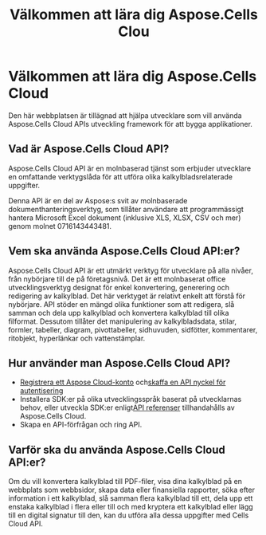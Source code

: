 ﻿---
title: Välkommen att lära dig Aspose.Cells Clou
type: docs
url: /sv/learn-aspose-cells-cloud
description: Välkommen att lära dig Aspose.Cells Cloud
weight: 10
kwords: Excel, Office Cloud, REST API, Spreadsheet, PDF, CSV, Json, Markdwon, Welcome To Learn Aspose.Cells Cloud
---
# Välkommen att lära dig Aspose.Cells Cloud

Den här webbplatsen är tillägnad att hjälpa utvecklare som vill använda Aspose.Cells Cloud APIs utveckling framework för att bygga applikationer.

## Vad är Aspose.Cells Cloud API?

Aspose.Cells Cloud API är en molnbaserad tjänst som erbjuder utvecklare en omfattande verktygslåda för att utföra olika kalkylbladsrelaterade uppgifter.

Denna API är en del av Aspose:s svit av molnbaserade dokumenthanteringsverktyg, som tillåter användare att programmässigt hantera Microsoft Excel dokument (inklusive XLS, XLSX, CSV och mer) genom molnet 0716143443481.

## Vem ska använda Aspose.Cells Cloud API:er?

Aspose.Cells Cloud API är ett utmärkt verktyg för utvecklare på alla nivåer, från nybörjare till de på företagsnivå. Det är ett molnbaserat office utvecklingsverktyg designat för enkel konvertering, generering och redigering av kalkylblad. Det här verktyget är relativt enkelt att förstå för nybörjare. API stöder en mängd olika funktioner som att redigera, slå samman och dela upp kalkylblad och konvertera kalkylblad till olika filformat. Dessutom tillåter det manipulering av kalkylbladsdata, stilar, formler, tabeller, diagram, pivottabeller, sidhuvuden, sidfötter, kommentarer, ritobjekt, hyperlänkar och vattenstämplar.


## Hur använder man Aspose.Cells Cloud API?

- [Registrera ett Aspose Cloud-konto](https://id.containerize.com/signup) och[skaffa en API nyckel för autentisering](https://dashboard.aspose.cloud/applications)
-  Installera SDK:er på olika utvecklingsspråk baserat på utvecklarnas behov, eller utveckla SDK:er enligt[API referenser](https://reference.aspose.cloud/cells/) tillhandahålls av Aspose.Cells Cloud.
- Skapa en API-förfrågan och ring API.


## Varför ska du använda Aspose.Cells Cloud API:er?

Om du vill konvertera kalkylblad till PDF-filer, visa dina kalkylblad på en webbplats som webbsidor, skapa data eller finansiella rapporter, söka efter information i ett kalkylblad, slå samman flera kalkylblad till ett, dela upp ett enstaka kalkylblad i flera eller till och med kryptera ett kalkylblad eller lägg till en digital signatur till den, kan du utföra alla dessa uppgifter med Cells Cloud API.


